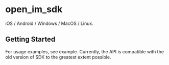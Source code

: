 # open_im_sdk

iOS / Android / Windows / MacOS / Linux.

## Getting Started

For usage examples, see example. Currently, the API is compatible with the old version of SDK to the greatest extent possible.

